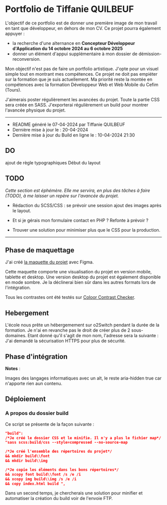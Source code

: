 # Portfolio de Tiffanie QUILBEUF


L'objectif de ce portfolio est de donner une première image de mon travail en tant que développeur, en dehors de mon CV. Ce projet pourra également appuyer :

- la recherche d'une alternance en **Concepteur Développeur d'Application du 14 octobre 2024 au 6 octobre 2025**
- donner un élément d'appui supplémentaire à mon dossier de démission-reconversion.

Mon objectif n'est pas de faire un portfolio artistique. J'opte pour un visuel simple tout en montrant mes compétences. Ce projet ne doit pas empiéter sur la formation que je suis actuellement. Ma priorité reste la montée en compétences avec la formation Développeur Web et Web Mobile du Cefim (Tours).

J'aimerais poster régulièrement les avancées du projet. Toute la partie CSS sera créée en SASS. J'exporterai régulièrement un build pour montrer l'avancée physique du projet.
___

- README généré le 07-04-2024 par Tiffanie QUILBEUF
- Dernière mise à jour le : 20-04-2024 
- Dernière mise à jour du Build en ligne le : 10-04-2024 21:30

## DO
ajout de règle typographiques
Début du layout

## TODO
_Cette section est éphémère. Elle me servira, en plus des tâches à faire (TODO), à me laisser un repère sur l'avancée du projet._  

- Rédaction du SCSS/CSS : se prévoir une session ajout des images après le layout. 

- Et si je gérais mon formulaire contact en PHP ? Refonte à prévoir ?

- Trouver une solution pour minimiser plus que le CSS pour la production.
___

## Phase de maquettage

J'ai créé [la maquette du projet](https://www.figma.com/file/LxMjDEEO0goxek98jR7Om6/my-portfolio?type=design&node-id=0%3A1&mode=design&t=bvFbTy1m2lHPt6Ee-1) avec Figma. 

Cette maquette comporte une visualisation du projet en version mobile, tablette et desktop. Une version desktop du projet est également disponible en mode sombre. Je la déclinerai bien sûr dans les autres formats lors de l'intégration.

Tous les contrastes ont été testés sur [Coloor Contrast Checker](https://coolors.co/contrast-checker/b4bbfa-453232). 

## Hebergement
L'école nous prête un hébergemement sur o2Switch pendant la durée de la formation. Je n'ai en revanche pas le droit de créer plus de 2 sous-domaines. Etant donné qu'il s'agit de mon nom, l'adresse sera la suivante :
J'ai demandé la sécurisation HTTPS pour plus de sécurité. 


## Phase d'intégration








**Notes** : 
 
Images des langages informatiques avec un alt, le reste aria-hidden true car n'apporte rien aun contenu.

## Déploiement
### A propos du dossier build

Ce script se présente de la façon suivante : 

``` json
"build": 
/*Je créé le dossier CSS et le minifie. Il n'y a plus le fichier map*/
"sass scss:build/css --style=compressed --no-source-map
```
``` json
/*Je créé l'ensemble des répertoires du projet*/
&& mkdir build\\font 
&& mkdir build\\img 
```

``` json
/*Je copie les éléments dans les bons répertoires*/
&& xcopy font build\\font /s /e /i 
&& xcopy img build\\img /s /e /i 
&& copy index.html build ",
```
Dans un second temps, je chercherais une solution pour minifier et automatiser la création du build voir de l'envoie FTP.